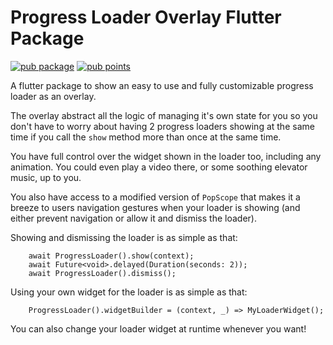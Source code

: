 # Progress Loader Overlay Flutter Package

[![pub package](https://img.shields.io/pub/v/progress_loader_overlay.svg)](https://pub.dev/packages/progress_loader_overlay)
[![pub points](https://img.shields.io/pub/points/progress_loader_overlay?color=2E8B57&label=pub%20points)](https://pub.dev/packages/progress_loader_overlay/score)

A flutter package to show an easy to use and fully customizable progress loader as an overlay.

The overlay abstract all the logic of managing it's own state for you so you don't have to worry
about having 2 progress loaders showing at the same time if you call the `show` method more
than once at the same time.

You have full control over the widget shown in the loader too, including any animation. You could
even play a video there, or some soothing elevator music, up to you.

You also have access to a modified version of `PopScope` that makes it a breeze to users navigation 
gestures when your loader is showing (and either prevent navigation or allow it and dismiss the loader).

Showing and dismissing the loader is as simple as that:
```
    await ProgressLoader().show(context);
    await Future<void>.delayed(Duration(seconds: 2));
    await ProgressLoader().dismiss();
```

Using your own widget for the loader is as simple as that:
```
    ProgressLoader().widgetBuilder = (context, _) => MyLoaderWidget();
```
You can also change your loader widget at runtime whenever you want!
